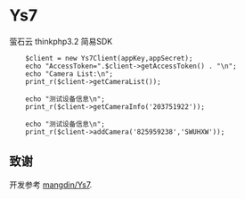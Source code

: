 # Ys7
萤石云 thinkphp3.2 简易SDK

        $client = new Ys7Client(appKey,appSecret);
        echo "AccessToken=".$client->getAccessToken() . "\n";
        echo "Camera List:\n";
        print_r($client->getCameraList());

        echo "测试设备信息\n";
        print_r($client->getCameraInfo('203751922'));

        echo "测试设备信息\n";
        print_r($client->addCamera('825959238','SWUHXW'));


## 致谢 
 开发参考 [mangdin/Ys7](https://github.com/mangdin/Ys7).